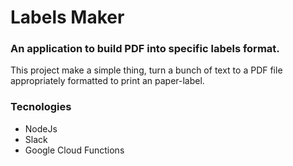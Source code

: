 # Labels Maker
### An application to build PDF into specific labels format.

This project make a simple thing, turn a bunch of text to a PDF file appropriately formatted to print an paper-label.

### Tecnologies
* NodeJs
* Slack
* Google Cloud Functions
